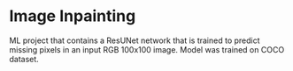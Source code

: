 # Image Inpainting

ML project that contains a ResUNet network that is trained to predict missing pixels in an input RGB 100x100 image.
Model was trained on COCO dataset.
